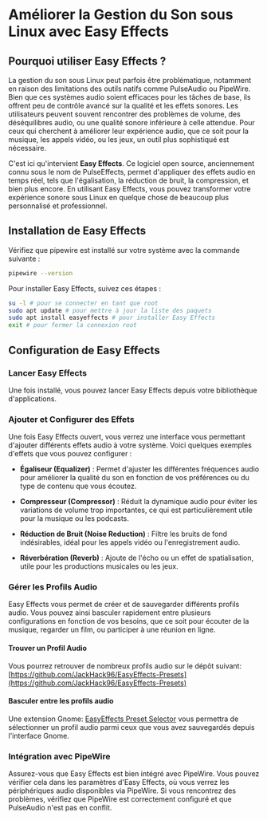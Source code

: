 # Améliorer la Gestion du Son sous Linux avec Easy Effects

## Pourquoi utiliser Easy Effects ?

La gestion du son sous Linux peut parfois être problématique, notamment en raison des limitations des outils natifs comme PulseAudio ou PipeWire. Bien que ces systèmes audio soient efficaces pour les tâches de base, ils offrent peu de contrôle avancé sur la qualité et les effets sonores. Les utilisateurs peuvent souvent rencontrer des problèmes de volume, des déséquilibres audio, ou une qualité sonore inférieure à celle attendue. Pour ceux qui cherchent à améliorer leur expérience audio, que ce soit pour la musique, les appels vidéo, ou les jeux, un outil plus sophistiqué est nécessaire.

C'est ici qu'intervient **Easy Effects**. Ce logiciel open source, anciennement connu sous le nom de PulseEffects, permet d'appliquer des effets audio en temps réel, tels que l'égalisation, la réduction de bruit, la compression, et bien plus encore. En utilisant Easy Effects, vous pouvez transformer votre expérience sonore sous Linux en quelque chose de beaucoup plus personnalisé et professionnel.

## Installation de Easy Effects

Vérifiez que pipewire est installé sur votre système avec la commande suivante :

```bash
pipewire --version
```

Pour installer Easy Effects, suivez ces étapes :

```bash
su -l # pour se connecter en tant que root
sudo apt update # pour mettre à jour la liste des paquets
sudo apt install easyeffects # pour installer Easy Effects
exit # pour fermer la connexion root
```

## Configuration de Easy Effects

### Lancer Easy Effects

Une fois installé, vous pouvez lancer Easy Effects depuis votre bibliothèque d'applications.

### Ajouter et Configurer des Effets

Une fois Easy Effects ouvert, vous verrez une interface vous permettant d'ajouter différents effets audio à votre système. Voici quelques exemples d'effets que vous pouvez configurer :

- **Égaliseur (Equalizer)** : Permet d'ajuster les différentes fréquences audio pour améliorer la qualité du son en fonction de vos préférences ou du type de contenu que vous écoutez.

- **Compresseur (Compressor)** : Réduit la dynamique audio pour éviter les variations de volume trop importantes, ce qui est particulièrement utile pour la musique ou les podcasts.

- **Réduction de Bruit (Noise Reduction)** : Filtre les bruits de fond indésirables, idéal pour les appels vidéo ou l'enregistrement audio.

- **Réverbération (Reverb)** : Ajoute de l'écho ou un effet de spatialisation, utile pour les productions musicales ou les jeux.

### Gérer les Profils Audio

Easy Effects vous permet de créer et de sauvegarder différents profils audio. Vous pouvez ainsi basculer rapidement entre plusieurs configurations en fonction de vos besoins, que ce soit pour écouter de la musique, regarder un film, ou participer à une réunion en ligne.

#### Trouver un Profil Audio

Vous pourrez retrouver de nombreux profils audio sur le dépôt suivant: [https://github.com/JackHack96/EasyEffects-Presets](https://github.com/JackHack96/EasyEffects-Presets)

#### Basculer entre les profils audio

Une extension Gnome: [EasyEffects Preset Selector](https://extensions.gnome.org/extension/4907/easyeffects-preset-selector/) vous permettra de sélectionner un profil audio parmi ceux que vous avez sauvegardés depuis l'interface Gnome.

### Intégration avec PipeWire

Assurez-vous que Easy Effects est bien intégré avec PipeWire. Vous pouvez vérifier cela dans les paramètres d'Easy Effects, où vous verrez les périphériques audio disponibles via PipeWire. Si vous rencontrez des problèmes, vérifiez que PipeWire est correctement configuré et que PulseAudio n'est pas en conflit.
